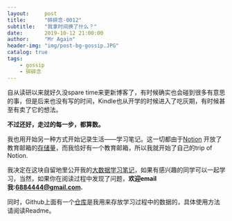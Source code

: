 ```yaml
---
layout:     post 
title:      "碎碎念-0012"
subtitle:   "我拿时间换了什么？"
date:       2019-10-12 21:00:00
author:     "Mr Again"
header-img: "img/post-bg-gossip.JPG"
catalog: true
tags:
    - gossip
    - 碎碎念
---
```


自从读研以来就好久没spare time来更新博客了，有时候确实也会碰到很多有意思的事，但是后来也没有写的时间，Kindle也从开学的时候进入了吃灰期，有时候甚至有卖了它的想法。

**不过还好，走过的每一步，都算数。**

我也用开始另一种方式开始记录生活——学习笔记。这一切都由于[Notion](https://www.notion.so/) 开放了教育邮箱的[存储量](https://sspai.com/post/56685)，而我恰好有一个教育邮箱，所以我就开始了自己的trip of Notion.

我决定在这块自留地里公开我的[大数据学习笔记](https://www.notion.so/vanderzhang/helloworld-5512f107ef33489fafdd05188d0cc1b5)，如果有感兴趣的同学可以一起学习，当然，如果你在阅读过程中发现了问题，**欢迎email我:6884444@gmail.com.**

同时，Github上面有一个[仓库](https://github.com/vander1997/vander-files)是我用来存放学习过程中的数据的，具体使用方法请阅读Readme。
